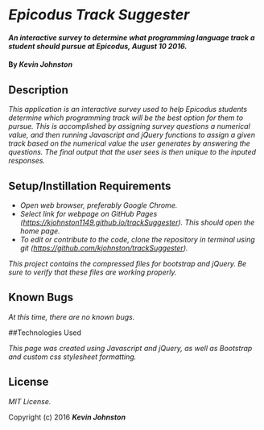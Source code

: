 # _Epicodus Track Suggester_

#### _An interactive survey to determine what programming language track a student should pursue at Epicodus, August 10 2016._

#### By _**Kevin Johnston**_

## Description

_This application is an interactive survey used to help Epicodus students determine which programming track will be the best option for them to pursue.  This is accomplished by assigning survey questions a numerical value, and then running Javascript and jQuery functions to assign a given track based on the numerical value the user generates by answering the questions.  The final output that the user sees is then unique to the inputed responses._

## Setup/Instillation Requirements

* _Open web browser, preferably Google Chrome._
* _Select link for webpage on GitHub Pages (https://kjohnston1149.github.io/trackSuggester). This should open the home page._
* _To edit or contribute to the code, clone the repository in terminal using git (https://github.com/kjohnston/trackSuggester)._

_This project contains the compressed files for bootstrap and jQuery.  Be sure to verify that these files are working properly._

## Known Bugs

_At this time, there are no known bugs._

##Technologies Used

_This page was created using Javascript and jQuery, as well as Bootstrap and custom css stylesheet formatting._

## License

_MIT License._

Copyright (c) 2016 **_Kevin Johnston_**
